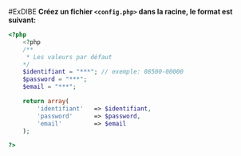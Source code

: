 #ExDIBE
**Créez un fichier `<config.php>` dans la racine, le format est suivant:**
```php
<?php
    <?php
    /**
     * Les valeurs par défaut
    */
    $identifiant = "***"; // exemple: 08500-00000
    $password = "***"; 
    $email = "***";

    return array(
        'identifiant'   => $identifiant,
        'password'      => $password,
        'email'         => $email
    );

?>
```